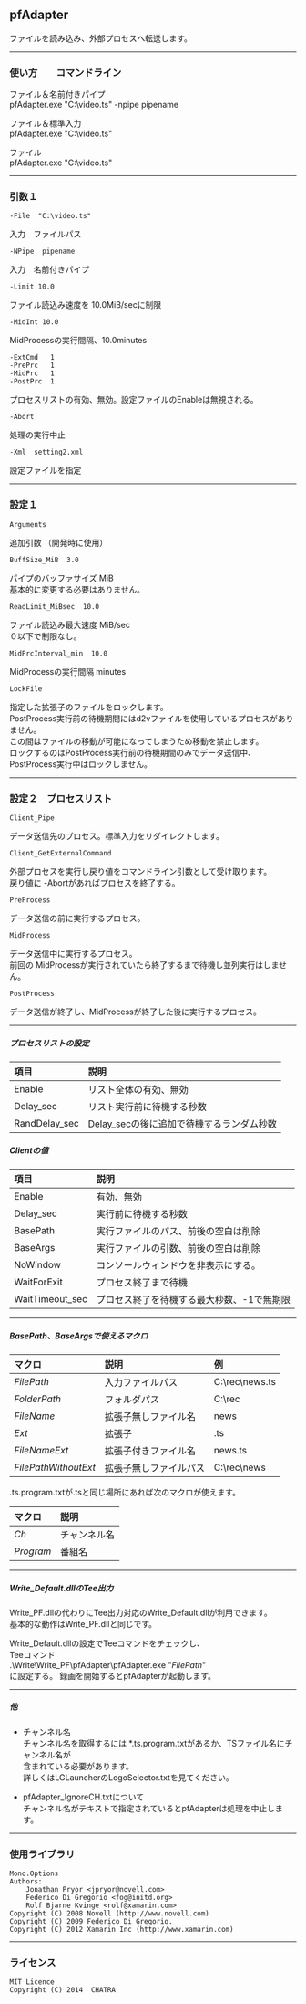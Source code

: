 ﻿
## pfAdapter

ファイルを読み込み、外部プロセスへ転送します。


------------------------------------------------------------------
### 使い方　　コマンドライン

ファイル＆名前付きパイプ  
pfAdapter.exe  "C:\video.ts"  -npipe pipename  

ファイル＆標準入力  
pfAdapter.exe  "C:\video.ts"  

ファイル   
pfAdapter.exe  "C:\video.ts"  



------------------------------------------------------------------
### 引数１

    -File  "C:\video.ts"
入力　ファイルパス


    -NPipe  pipename
入力　名前付きパイプ


    -Limit 10.0
ファイル読込み速度を 10.0MiB/secに制限  


    -MidInt 10.0
MidProcessの実行間隔、10.0minutes  


    -ExtCmd   1
    -PrePrc   1
    -MidPrc   1
    -PostPrc  1
プロセスリストの有効、無効。設定ファイルのEnableは無視される。


    -Abort
処理の実行中止  


    -Xml  setting2.xml
設定ファイルを指定  



------------------------------------------------------------------
### 設定１

    Arguments  
追加引数  （開発時に使用）  


    BuffSize_MiB  3.0
パイプのバッファサイズ  MiB  
基本的に変更する必要はありません。 


    ReadLimit_MiBsec  10.0
ファイル読込み最大速度  MiB/sec  
０以下で制限なし。  


    MidPrcInterval_min  10.0
MidProcessの実行間隔  minutes  


    LockFile
指定した拡張子のファイルをロックします。  
PostProcess実行前の待機期間にはd2vファイルを使用しているプロセスがありません。  
この間はファイルの移動が可能になってしまうため移動を禁止します。  
ロックするのはPostProcess実行前の待機期間のみでデータ送信中、PostProcess実行中はロックしません。  


------------------------------------------------------------------
### 設定２　プロセスリスト

    Client_Pipe
データ送信先のプロセス。標準入力をリダイレクトします。


    Client_GetExternalCommand  
外部プロセスを実行し戻り値をコマンドライン引数として受け取ります。  
戻り値に -Abortがあればプロセスを終了する。  


    PreProcess
データ送信の前に実行するプロセス。  


    MidProcess
データ送信中に実行するプロセス。  
前回の MidProcessが実行されていたら終了するまで待機し並列実行はしません。  


    PostProcess
データ送信が終了し、MidProcessが終了した後に実行するプロセス。  



---------------------------------------
##### プロセスリストの設定

|  項目              |  説明                                          |
|:-------------------|:-----------------------------------------------|
|  Enable            |  リスト全体の有効、無効                        |
|  Delay_sec         |  リスト実行前に待機する秒数                    |
|  RandDelay_sec     |  Delay_secの後に追加で待機するランダム秒数     |



##### Clientの値

|  項目              |  説明                                          |
|:-------------------|:-----------------------------------------------|
|  Enable            |  有効、無効                                    |
|  Delay_sec         |  実行前に待機する秒数                          |
|  BasePath          |  実行ファイルのパス、前後の空白は削除          |
|  BaseArgs          |  実行ファイルの引数、前後の空白は削除          |
|  NoWindow          |  コンソールウィンドウを非表示にする。          |
|  WaitForExit       |  プロセス終了まで待機                          |
|  WaitTimeout_sec   |  プロセス終了を待機する最大秒数、-1で無期限    |



---------------------------------------
##### BasePath、BaseArgsで使えるマクロ  

|  マクロ                |  説明                     |  例               |
|:-----------------------|:--------------------------|:------------------|
|  $FilePath$            |  入力ファイルパス         |  C:\rec\news.ts   |
|  $FolderPath$          |  フォルダパス             |  C:\rec           |
|  $FileName$            |  拡張子無しファイル名     |  news             |
|  $Ext$                 |  拡張子                   |  .ts              |
|  $FileNameExt$         |  拡張子付きファイル名     |  news.ts          |
|  $FilePathWithoutExt$  |  拡張子無しファイルパス   |  C:\rec\news      |



 .ts.program.txtが.tsと同じ場所にあれば次のマクロが使えます。  

|  マクロ            |  説明                      |
|:-------------------|:---------------------------|
|  $Ch$              |  チャンネル名              |
|  $Program$         |  番組名                    |


------------------------------------------------------------------
##### Write_Default.dllのTee出力

  Write_PF.dllの代わりにTee出力対応のWrite_Default.dllが利用できます。  
  基本的な動作はWrite_PF.dllと同じです。
  
  Write_Default.dllの設定でTeeコマンドをチェックし、    
  Teeコマンド  
  .\Write\Write_PF\pfAdapter\pfAdapter.exe  "$FilePath$"    
  に設定する。 録画を開始するとpfAdapterが起動します。  
  
  
------------------------------------------------------------------
##### 他
 * チャンネル名  
   チャンネル名を取得するには *.ts.program.txtがあるか、TSファイル名にチャンネル名が  
   含まれている必要があります。  
   詳しくはLGLauncherのLogoSelector.txtを見てください。  
  
 * pfAdapter_IgnoreCH.txtについて  
   チャンネル名がテキストで指定されているとpfAdapterは処理を中止します。

   
------------------------------------------------------------------
### 使用ライブラリ

    Mono.Options  
    Authors:  
        Jonathan Pryor <jpryor@novell.com>  
        Federico Di Gregorio <fog@initd.org>  
        Rolf Bjarne Kvinge <rolf@xamarin.com>  
    Copyright (C) 2008 Novell (http://www.novell.com)  
    Copyright (C) 2009 Federico Di Gregorio.  
    Copyright (C) 2012 Xamarin Inc (http://www.xamarin.com)  
 
 
------------------------------------------------------------------
### ライセンス

    MIT Licence
    Copyright (C) 2014  CHATRA


